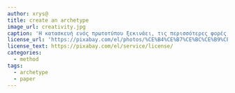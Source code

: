 ```yaml
---
author: xrys@
title: create an archetype
image_url: creativity.jpg
caption: 'Η κατασκευή ενός πρωτοτύπου ξεκινάει, τις περισσότερες φορές, από τον σχεδιασμό του σε ένα απλό χαρτί'
license_url: 'https://pixabay.com/el/photos/%CE%B4%CE%B7%CE%BC%CE%B9%CE%BF%CF%85%CF%81%CE%B3%CE%B9%CE%BA%CF%8C%CF%84%CE%B7%CF%84%CE%B1-%CE%B9%CE%B4%CE%AD%CE%B1-%CE%AD%CE%BC%CF%80%CE%BD%CE%B5%CF%85%CF%83%CE%B7-819371/'
license_text: https://pixabay.com/el/service/license/
categories:
  - method
tags:
  - archetype
  - paper
---
```

